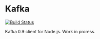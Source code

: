 # Kafka

[![Build Status](https://travis-ci.org/oleksiyk/kafka.png)](https://travis-ci.org/oleksiyk/kafka)

Kafka 0.9 client for Node.js. Work in proress.
